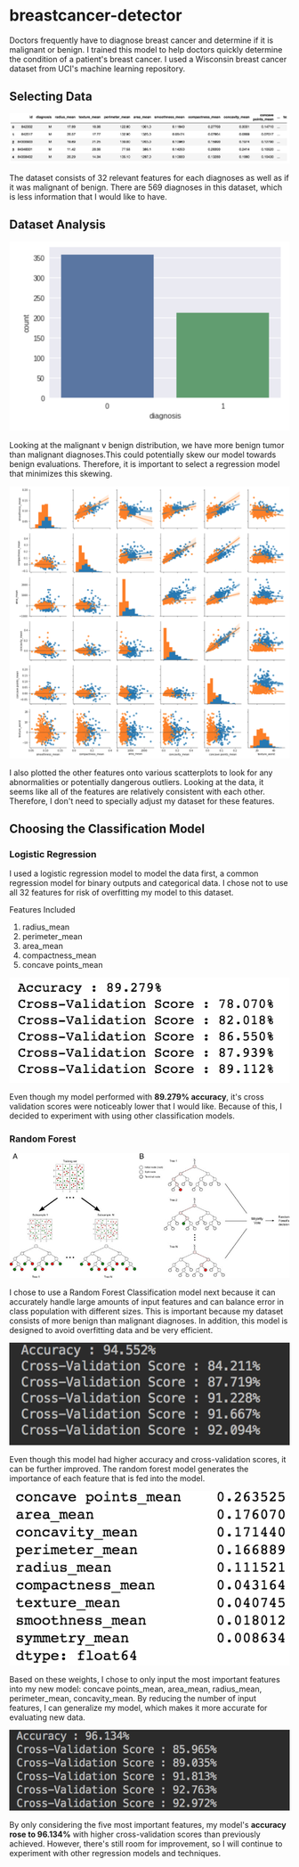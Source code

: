 # breastcancer-detector

Doctors frequently have to diagnose breast cancer and determine if it is malignant or benign. I trained this model
to help doctors quickly determine the condition of a patient's breast cancer. I used a Wisconsin breast cancer
dataset from UCI's machine learning repository.

## Selecting Data

![network structure](https://github.com/KingArthurZ3/breastcancer-detector/blob/master/rsc/training-data.png "network_structure")

The dataset consists of 32 relevant features for each diagnoses as well as if it was malignant of benign. There are
569 diagnoses in this dataset, which is less information that I would like to have.

## Dataset Analysis

![network structure](https://github.com/KingArthurZ3/breastcancer-detector/blob/master/rsc/Diagnosis-Distribution.png  "network_structure")

Looking at the malignant v benign distribution, we have more benign tumor than malignant diagnoses.This could potentially
skew our model towards benign evaluations. Therefore, it is important to select a regression model that minimizes this skewing.

![network structure](https://github.com/KingArthurZ3/breastcancer-detector/blob/master/rsc/feature-comparison.png  "network_structure")

I also plotted the other features onto various scatterplots to look for any abnormalities or potentially dangerous outliers.
Looking at the data, it seems like all of the features are relatively consistent with each other. Therefore, I don't
need to specially adjust my dataset for these features.

## Choosing the Classification Model

### Logistic Regression

I used a logistic regression model to model the data first, a common regression model for binary outputs and
categorical data. I chose not to use all 32 features for risk of overfitting my model to this dataset.

Features Included

1. radius_mean
2. perimeter_mean
3. area_mean
4. compactness_mean
5. concave points_mean

![network structure](https://github.com/KingArthurZ3/breastcancer-detector/blob/master/rsc/Logistic-Stats.png  "network_structure")

Even though my model performed with **89.279% accuracy**, it's cross validation scores were noticeably lower that I would like.
Because of this, I decided to experiment with using other classification models.

### Random Forest

![network structure](https://github.com/KingArthurZ3/breastcancer-detector/blob/master/rsc/RandomForestDiagram.png  "network_structure")

I chose to use a Random Forest Classification model next because it can accurately handle large amounts of input
features and can balance error in class population with different sizes. This is important because my dataset consists
of more benign than malignant diagnoses. In addition, this model is designed to avoid overfitting data and be very efficient.

![network structure](https://github.com/KingArthurZ3/breastcancer-detector/blob/master/rsc/RandomForest-11fet.png  "network_structure")

Even though this model had higher accuracy and cross-validation scores, it can be further improved. The random forest model
generates the importance of each feature that is fed into the model.

![network structure](https://github.com/KingArthurZ3/breastcancer-detector/blob/master/rsc/feature-weights.png  "network_structure")

Based on these weights, I chose to only input the most important features into my new model: concave points_mean,
area_mean, radius_mean, perimeter_mean, concavity_mean. By reducing the number of input features, I can generalize my
model, which makes it more accurate for evaluating new data.

![network structure](https://github.com/KingArthurZ3/breastcancer-detector/blob/master/rsc/RandomForest-5fet.png  "network_structure")

By only considering the five most important features, my model's **accuracy rose to 96.134%** with higher cross-validation
scores than previously achieved. However, there's still room for improvement, so I will continue to experiment with other
regression models and techniques.

